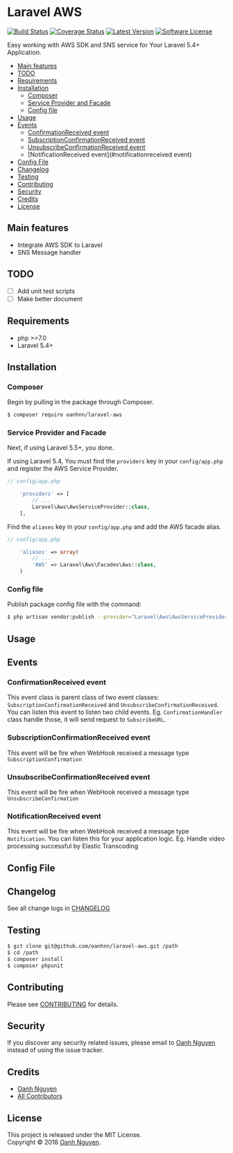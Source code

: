 # Laravel AWS

[![Build Status](https://travis-ci.org/oanhnn/laravel-aws.svg?branch=master)](https://travis-ci.org/oanhnn/laravel-aws)
[![Coverage Status](https://coveralls.io/repos/github/oanhnn/laravel-aws/badge.svg?branch=master)](https://coveralls.io/github/oanhnn/laravel-aws?branch=master)
[![Latest Version](https://img.shields.io/github/release/oanhnn/laravel-aws.svg?style=flat-square)](https://github.com/oanhnn/laravel-aws/releases)
[![Software License](https://img.shields.io/badge/license-MIT-brightgreen.svg?style=flat-square)](LICENSE)

Easy working with AWS SDK and SNS service for Your Laravel 5.4+ Application.

<!-- MarkdownTOC depth="2" autolink="true" bracket="round" -->

- [Main features](#main-features)
- [TODO](#todo)
- [Requirements](#requirements)
- [Installation](#installation)
    - [Composer](#composer)
    - [Service Provider and Facade](#service-provider-and-facade)
    - [Config file](#config-file)
- [Usage](#usage)
- [Events](#events)
    - [ConfirmationReceived event](#confirmationreceived-event)
    - [SubscriptionConfirmationReceived event](#subscriptionconfirmationreceived-event)
    - [UnsubscribeConfirmationReceived event](#unsubscribeconfirmationreceived-event)
    - [NotificationReceived event](#notificationreceived event)
- [Config File](#config-file)
- [Changelog](#changelog)
- [Testing](#testing)
- [Contributing](#contributing)
- [Security](#security)
- [Credits](#credits)
- [License](#license)

<!-- /MarkdownTOC -->

## Main features

* Integrate AWS SDK to Laravel
* SNS Message handler

## TODO

- [ ] Add unit test scripts
- [ ] Make better document

## Requirements

* php >=7.0
* Laravel 5.4+

## Installation

### Composer

Begin by pulling in the package through Composer.

```bash
$ composer require oanhnn/laravel-aws
```

### Service Provider and Facade

Next, if using Laravel 5.5+, you done. 

If using Laravel 5.4, You must find the `providers` key in your `config/app.php` and register the AWS Service Provider.

```php
// config/app.php

    'providers' => [
        // ...
        Laravel\Aws\AwsServiceProvider::class,
    ],
```

Find the `aliases` key in your `config/app.php` and add the AWS facade alias.

```php
// config/app.php

    'aliases' => array(
        // ...
        'AWS' => Laravel\Aws\Facades\Aws::class,
    )
```

### Config file

Publish package config file with the command:

```bash
$ php artisan vendor:publish --provider="Laravel\Aws\AwsServiceProvider"
```


## Usage


## Events

### ConfirmationReceived event

This event class is parent class of two event classes: `SubscriptionConfirmationReceived` and `UnsubscribeConfirmationReceived`.
You can listen this event to listen two child events. Eg. `ConfirmationHandler` class handle those, it will send request to `SubscribeURL`.

### SubscriptionConfirmationReceived event

This event will be fire when WebHook received a message type `SubscriptionConfirmation` 

### UnsubscribeConfirmationReceived event

This event will be fire when WebHook received a message type `UnsubscribeConfirmation` 

### NotificationReceived event

This event will be fire when WebHook received a message type `Notification`. You can listen this for your application logic.
Eg. Handle video processing successful by Elastic Transcoding

## Config File


## Changelog

See all change logs in [CHANGELOG](CHANGELOG.md)

## Testing

```bash
$ git clone git@github.com/oanhnn/laravel-aws.git /path
$ cd /path
$ composer install
$ composer phpunit
```

## Contributing

Please see [CONTRIBUTING](CONTRIBUTING.md) for details.

## Security

If you discover any security related issues, please email to [Oanh Nguyen](mailto:oanhnn.bk@gmail.com) instead of 
using the issue tracker.

## Credits

- [Oanh Nguyen](https://github.com/oanhnn)
- [All Contributors](../../contributors)

## License

This project is released under the MIT License.   
Copyright © 2018 [Oanh Nguyen](https://oanhnn.github.io/).
